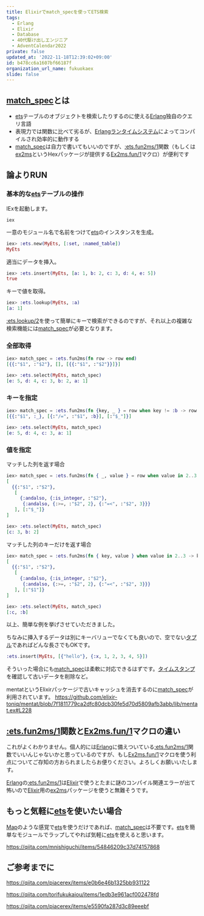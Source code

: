 ```yaml
---
title: Elixirでmatch_specを使ってETS検索
tags:
  - Erlang
  - Elixir
  - Database
  - 40代駆け出しエンジニア
  - AdventCalendar2022
private: false
updated_at: '2022-11-18T12:39:02+09:00'
id: b478cc6a1607bf66187f
organization_url_name: fukuokaex
slide: false
---
```

[elixir]: https://elixir-lang.org/
[erlang]: https://www.erlang.org/
[phoenix]: https://www.phoenixframework.org/
[nerves]: https://hexdocs.pm/nerves
[livebook]: https://livebook.dev/
[iex]: https://elixirschool.com/ja/lessons/basics/basics/#%E5%AF%BE%E8%A9%B1%E3%83%A2%E3%83%BC%E3%83%89

## [match_spec]とは

- [ets]テーブルのオブジェクトを検索したりするのに使える[Erlang]独自のクエリ言語
- 表現力では関数に比べて劣るが、[Erlangランタイムシステム][Erlang]によってコンパイルされ効率的に動作する
- [match_spec]は自力で書いてもいいのですが、[:ets.fun2ms/1]関数（もしくは[ex2ms]というHexパッケージが提供する[Ex2ms.fun/1]マクロ）が便利です

## 論よりRUN

### 基本的な[ets]テーブルの操作

IExを起動します。

```
iex
```

一意のモジュール名で名前をつけて[ets]のインスタンスを生成。

```elixir
iex> :ets.new(MyEts, [:set, :named_table])
MyEts
```

適当にデータを挿入。

```elixir
iex> :ets.insert(MyEts, [a: 1, b: 2, c: 3, d: 4, e: 5])
true
```

キーで値を取得。

```elixir
iex> :ets.lookup(MyEts, :a)
[a: 1]
```

[:ets.lookup/2]を使って簡単にキーで検索ができるのですが、それ以上の複雑な検索機能には[match_spec]が必要となります。

### 全部取得

```elixir
iex> match_spec = :ets.fun2ms(fn row -> row end)
[{{:"$1", :"$2"}, [], [{{:"$1", :"$2"}}]}]

iex> :ets.select(MyEts, match_spec)
[e: 5, d: 4, c: 3, b: 2, a: 1]
```

### キーを指定

```elixir
iex> match_spec = :ets.fun2ms(fn {key, _ } = row when key != :b -> row end)
[{{:"$1", :_}, [{:"/=", :"$1", :b}], [:"$_"]}]

iex> :ets.select(MyEts, match_spec)
[e: 5, d: 4, c: 3, a: 1]
```

### 値を指定

マッチした列を返す場合

```elixir
iex> match_spec = :ets.fun2ms(fn { _, value } = row when value in 2..3 -> row end)
[
  {{:"$1", :"$2"},
   [
     {:andalso, {:is_integer, :"$2"},
      {:andalso, {:>=, :"$2", 2}, {:"=<", :"$2", 3}}}
   ], [:"$_"]}
]

iex> :ets.select(MyEts, match_spec)
[c: 3, b: 2]
```

マッチした列のキーだけを返す場合

```elixir
iex> match_spec = :ets.fun2ms(fn { key, value } when value in 2..3 -> key end)
[
  {{:"$1", :"$2"},
   [
     {:andalso, {:is_integer, :"$2"},
      {:andalso, {:>=, :"$2", 2}, {:"=<", :"$2", 3}}}
   ], [:"$1"]}
]

iex> :ets.select(MyEts, match_spec)
[:c, :b]
```

以上、簡単な例を挙げさせていただきました。

ちなみに挿入するデータは別にキーバリューでなくても良いので、空でない[タプル][Tuple]であればどんな長さでもOKです。

```elixir
:ets.insert(MyEts, [{"hello"}, {:x, 1, 2, 3, 4, 5}])
```

そういった場合にも[match_spec]は柔軟に対応できるはずです。[タイムスタンプ]を確認して古いデータを削除など。

mentatというElixirパッケージで古いキャッシュを消去するのに[match_spec]が利用されています。
https://github.com/elixir-toniq/mentat/blob/7f1811779ca2dfc80dcb30fe5d70d5809afb3abb/lib/mentat.ex#L228

## [:ets.fun2ms/1]関数と[Ex2ms.fun/1]マクロの違い

これがよくわかりません。個人的には[Erlang]に備えついている[:ets.fun2ms/1]関数でいいんじゃないかと思っているのですが、もし[Ex2ms.fun/1]マクロを使う利点についてご存知の方おられましたらお便りください。よろしくお願いいたします。

[Erlang]の[:ets.fun2ms/1]は[Elixir]で使うとたまに謎のコンパイル関連エラーが出て怖いので[Elixir]用の[ex2ms]パッケージを使うと無難そうです。

## もっと気軽に[ets]を使いたい場合

[Map]のような感覚で[ets]を使うだけであれば、[match_spec]は不要です。[ets]を簡単なモジュールでラップしてやれば気軽に[ets]を使えると思います。

https://qiita.com/mnishiguchi/items/54846209c37d74157868

[Erlang]: https://www.erlang.org/doc/system_architecture_intro/sys_arch_intro.html
[match_spec]: https://erlang.org/doc/apps/erts/match_spec.html
[ets]: https://www.erlang.org/doc/man/ets.html
[:ets.lookup/2]: https://www.erlang.org/doc/man/ets.html#lookup-2
[:ets.select/2]: https://www.erlang.org/doc/man/ets.html#select-2
[:ets.fun2ms/1]: https://www.erlang.org/doc/man/ets.html#fun2ms-1
[Ex2ms.fun/1]: https://hexdocs.pm/ex2ms/Ex2ms.html#fun/1
[ex2ms]: https://hex.pm/packages/ex2ms
[タイムスタンプ]: https://ja.wikipedia.org/wiki/%E3%82%BF%E3%82%A4%E3%83%A0%E3%82%B9%E3%82%BF%E3%83%B3%E3%83%97
[Tuple]: https://hexdocs.pm/elixir/Tuple.html
[Map]: https://hexdocs.pm/elixir/Map.html

## ご参考までに

https://qiita.com/piacerex/items/e0b6e46b1325bb931122

https://qiita.com/torifukukaiou/items/1edb3e961acf002478fd

https://qiita.com/piacerex/items/e5590fa287d3c89eeebf
